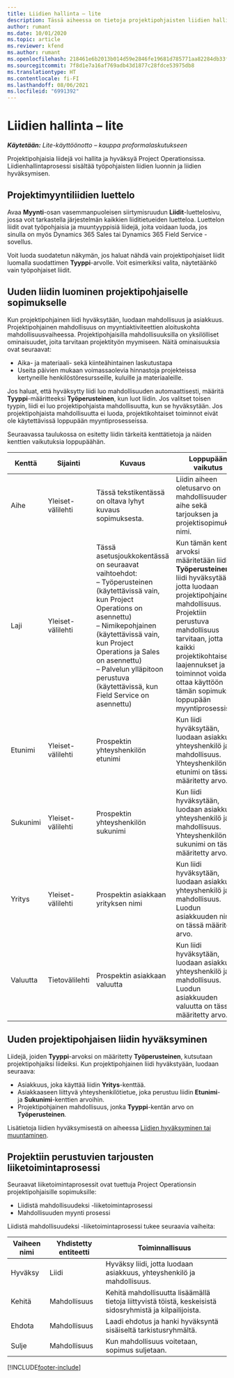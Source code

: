 ```yaml
---
title: Liidien hallinta – lite
description: Tässä aiheessa on tietoja projektipohjaisten liidien hallinnasta (pro).
author: rumant
ms.date: 10/01/2020
ms.topic: article
ms.reviewer: kfend
ms.author: rumant
ms.openlocfilehash: 218461e6b2013b014d59e2846fe19681d785771aa82284db33ff18c8b6b83946
ms.sourcegitcommit: 7f8d1e7a16af769adb43d1877c28fdce53975db8
ms.translationtype: HT
ms.contentlocale: fi-FI
ms.lasthandoff: 08/06/2021
ms.locfileid: "6991392"
---
```

# <a name="manage-leads---lite"></a>Liidien hallinta – lite

_**Käytetään:** Lite-käyttöönotto – kauppa proformalaskutukseen_

Projektipohjaisia liidejä voi hallita ja hyväksyä Project Operationsissa. Liidienhallintaprosessi sisältää työpohjaisten liidien luonnin ja liidien hyväksymisen. 

## <a name="list-of-project-sales-leads"></a>Projektimyyntiliidien luettelo

Avaa **Myynti**-osan vasemmanpuoleisen siirtymisruudun **Liidit**-luettelosivu, jossa voit tarkastella järjestelmän kaikkien liiditietueiden luetteloa. Luettelon liidit ovat työpohjaisia ja muuntyyppisiä liidejä, joita voidaan luoda, jos sinulla on myös Dynamics 365 Sales tai Dynamics 365 Field Service -sovellus.

Voit luoda suodatetun näkymän, jos haluat nähdä vain projektipohjaiset liidit luomalla suodattimen **Tyyppi**-arvolle. Voit esimerkiksi valita, näytetäänkö vain työpohjaiset liidit.

## <a name="creating-a-new-lead-for-a-project-based-deal"></a>Uuden liidin luominen projektipohjaiselle sopimukselle

Kun projektipohjainen liidi hyväksytään, luodaan mahdollisuus ja asiakkuus. Projektipohjainen mahdollisuus on myyntiaktiviteettien aloituskohta mahdollisuusvaiheessa. Projektipohjaisilla mahdollisuuksilla on yksilölliset ominaisuudet, joita tarvitaan projektityön myymiseen. Näitä ominaisuuksia ovat seuraavat:

- Aika- ja materiaali- sekä kiinteähintainen laskutustapa
- Useita päivien mukaan voimassaolevia hinnastoja projekteissa kertyneille henkilöstöresursseille, kuluille ja materiaaleille.

Jos haluat, että hyväksytty liidi luo mahdollisuuden automaattisesti, määritä **Tyyppi**-määritteeksi **Työperusteinen**, kun luot liidin. Jos valitset toisen tyypin, liidi ei luo projektipohjaista mahdollisuutta, kun se hyväksytään. Jos projektipohjaista mahdollisuutta ei luoda, projektikohtaiset toiminnot eivät ole käytettävissä loppupään myyntiprosesseissa.

Seuraavassa taulukossa on esitetty liidin tärkeitä kenttätietoja ja näiden kenttien vaikutuksia loppupäähän.

| **Kenttä** | **Sijainti** | **Kuvaus** | **Loppupään vaikutus** |
| --- | --- | --- | --- |
| Aihe | Yleiset-välilehti | Tässä tekstikentässä on oltava lyhyt kuvaus sopimuksesta. | Liidin aiheen oletusarvo on mahdollisuuden aihe sekä tarjouksen ja projektisopimuksen nimi. |
| Laji | Yleiset-välilehti | Tässä asetusjoukkokentässä on seuraavat vaihtoehdot:</br>– Työperusteinen (käytettävissä vain, kun Project Operations on asennettu)</br>– Nimikepohjainen (käytettävissä vain, kun Project Operations ja Sales on asennettu)</br>– Palvelun ylläpitoon perustuva (käytettävissä, kun Field Service on asennettu) | Kun tämän kentän arvoksi määritetään liidissä **Työperusteinen**, liidi hyväksytään, jotta luodaan projektipohjainen mahdollisuus. Projektiin perustuva mahdollisuus tarvitaan, jotta kaikki projektikohtaiset laajennukset ja toiminnot voidaan ottaa käyttöön tämän sopimuksen loppupään myyntiprosessissa. |
| Etunimi | Yleiset-välilehti | Prospektin yhteyshenkilön etunimi | Kun liidi hyväksytään, luodaan asiakkuus, yhteyshenkilö ja mahdollisuus. Yhteyshenkilön etunimi on tässä määritetty arvo. |
| Sukunimi | Yleiset-välilehti | Prospektin yhteyshenkilön sukunimi | Kun liidi hyväksytään, luodaan asiakkuus, yhteyshenkilö ja mahdollisuus. Yhteyshenkilön sukunimi on tässä määritetty arvo. |
| Yritys | Yleiset-välilehti | Prospektin asiakkaan yrityksen nimi | Kun liidi hyväksytään, luodaan asiakkuus, yhteyshenkilö ja mahdollisuus. Luodun asiakkuuden nimi on tässä määritetty arvo. |
| Valuutta | Tietovälilehti | Prospektin asiakkaan valuutta | Kun liidi hyväksytään, luodaan asiakkuus, yhteyshenkilö ja mahdollisuus. Luodun asiakkuuden valuutta on tässä määritetty arvo. |

## <a name="qualify-a-new-project-based-lead"></a>Uuden projektipohjaisen liidin hyväksyminen

Liidejä, joiden **Tyyppi**-arvoksi on määritetty **Työperusteinen**, kutsutaan projektipohjaiksi liideiksi. Kun projektipohjainen liidi hyväkstyään, luodaan seuraava:

- Asiakkuus, joka käyttää liidin **Yritys**-kenttää.
- Asiakkaaseen liittyvä yhteyshenkilötietue, joka perustuu liidin **Etunimi**- ja **Sukunimi**-kenttien arvoihin.
- Projektipohjainen mahdollisuus, jonka **Tyyppi**-kentän arvo on **Työperusteinen**.

Lisätietoja liidien hyväksymisestä on aiheessa [Liidien hyväksyminen tai muuntaminen](/dynamics365/sales-enterprise/qualify-lead-convert-opportunity-sales).

## <a name="business-process-flow-for-project-based-deals"></a>Projektiin perustuvien tarjousten liiketoimintaprosessi

Seuraavat liiketoimintaprosessit ovat tuettuja Project Operationsin projektipohjaisille sopimuksille:

- Liidistä mahdollisuudeksi -liiketoimintaprosessi
- Mahdollisuuden myynti prosessi

Liidistä mahdollisuudeksi -liiketoimintaprosessi tukee seuraavia vaiheita:

| Vaiheen nimi | Yhdistetty entiteetti | Toiminnallisuus |
| --- | --- | --- |
| Hyväksy | Liidi | Hyväksy liidi, jotta luodaan asiakkuus, yhteyshenkilö ja mahdollisuus. |
| Kehitä | Mahdollisuus | Kehitä mahdollisuutta lisäämällä tietoja liittyvistä töistä, keskeisistä sidosryhmistä ja kilpailijoista. |
| Ehdota | Mahdollisuus | Laadi ehdotus ja hanki hyväksyntä sisäiseltä tarkistusryhmältä. |
| Sulje | Mahdollisuus | Kun mahdollisuus voitetaan, sopimus suljetaan. |


[!INCLUDE[footer-include](../../includes/footer-banner.md)]